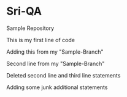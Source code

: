 # Sri-QA
Sample Repository

This is my first line of code


Adding this from my "Sample-Branch"

Second line from my "Sample-Branch"

Deleted second line and third line statements

Adding some junk additional statements
